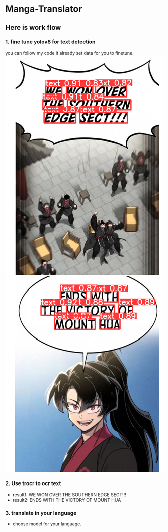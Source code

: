 # Manga-Translator

## Here is work flow

### 1. fine tune yolov8 for text detection
you can follow my code it already set data for you to finetune.
![image](https://github.com/NawinMasterM/Manga-Translator/blob/main/images/yolo_crop1.png)
![image](https://github.com/NawinMasterM/Manga-Translator/blob/main/images/yolo_crop2.png)

### 2. Use trocr to ocr text
- result1: WE WON OVER THE SOUTHERN EDGE SECT!!!
- result2: ENDS WITH THE VICTORY OF MOUNT HUA

### 3. translate in your language
- choose model for your language.
